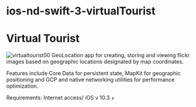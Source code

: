 
# ios-nd-swift-3-virtualTourist
# Virtual Tourist
![virtualtourist00](https://user-images.githubusercontent.com/12479502/32130930-146bdafe-bb70-11e7-94db-9ecba10d22a1.jpg)
GeoLocation app for creating, storing and viewing flickr images based on geographic locations designated by map coordinates.

Features include Core Data for persistent state, MapKit for geographic positioning and GCP and native networking utilities for performance optimization.

Requirements: 
Internet access/ iOS v 10.3 +
